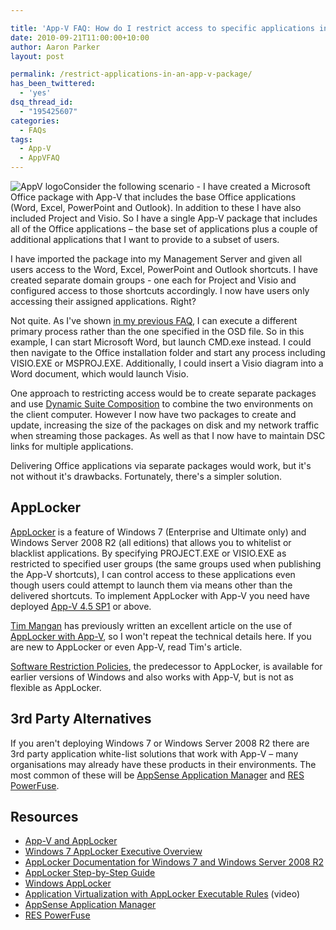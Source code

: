 ```yaml
---

title: 'App-V FAQ: How do I restrict access to specific applications in an App-V package?'
date: 2010-09-21T11:00:00+10:00
author: Aaron Parker
layout: post

permalink: /restrict-applications-in-an-app-v-package/
has_been_twittered:
  - 'yes'
dsq_thread_id:
  - "195425607"
categories:
  - FAQs
tags:
  - App-V
  - AppVFAQ
---
```

![AppV logo]({{site.baseurl}}/media/2010/06/AppVFAQLogo.png)Consider the following scenario - I have created a Microsoft Office package with App-V that includes the base Office applications (Word, Excel, PowerPoint and Outlook). In addition to these I have also included Project and Visio. So I have a single App-V package that includes all of the Office applications – the base set of applications plus a couple of additional applications that I want to provide to a subset of users.

I have imported the package into my Management Server and given all users access to the Word, Excel, PowerPoint and Outlook shortcuts. I have created separate domain groups - one each for Project and Visio and configured access to those shortcuts accordingly. I now have users only accessing their assigned applications. Right?

Not quite. As I've shown [in my previous FAQ]({{site.baseurl}}/virtualisation/app-v-faq-27-how-do-i-get-an-application-into-the-app-v-bubble-for-troubleshooting), I can execute a different primary process rather than the one specified in the OSD file. So in this example, I can start Microsoft Word, but launch CMD.exe instead. I could then navigate to the Office installation folder and start any process including VISIO.EXE or MSPROJ.EXE. Additionally, I could insert a Visio diagram into a Word document, which would launch Visio.

One approach to restricting access would be to create separate packages and use [Dynamic Suite Composition](http://technet.microsoft.com/en-us/library/cc843662.aspx) to combine the two environments on the client computer. However I now have two packages to create and update, increasing the size of the packages on disk and my network traffic when streaming those packages. As well as that I now have to maintain DSC links for multiple applications.

Delivering Office applications via separate packages would work, but it's not without it's drawbacks. Fortunately, there's a simpler solution.

## AppLocker

[AppLocker](http://technet.microsoft.com/en-us/library/dd548340(WS.10).aspx) is a feature of Windows 7 (Enterprise and Ultimate only) and Windows Server 2008 R2 (all editions) that allows you to whitelist or blacklist applications. By specifying PROJECT.EXE or VISIO.EXE as restricted to specified user groups (the same groups used when publishing the App-V shortcuts), I can control access to these applications even though users could attempt to launch them via means other than the delivered shortcuts. To implement AppLocker with App-V you need have deployed [App-V 4.5 SP1](http://support.microsoft.com/kb/976338/) or above.

[Tim Mangan](http://tmurgent.com/TMBlog/) has previously written an excellent article on the use of [AppLocker with App-V](http://www.brianmadden.com/blogs/timmangan/archive/2009/10/28/AppV-and-AppLocker.aspx), so I won't repeat the technical details here. If you are new to AppLocker or even App-V, read Tim's article.

[Software Restriction Policies](http://technet.microsoft.com/en-us/library/bb457006.aspx), the predecessor to AppLocker, is available for earlier versions of Windows and also works with App-V, but is not as flexible as AppLocker.

## 3rd Party Alternatives

If you aren't deploying Windows 7 or Windows Server 2008 R2 there are 3rd party application white-list solutions that work with App-V – many organisations may already have these products in their environments. The most common of these will be [AppSense Application Manager](http://www.appsense.com/products/applicationmanager.aspx) and [RES PowerFuse](http://www.ressoftware.com/pagina/72/res-powerfuse.aspx).

## Resources

* [App-V and AppLocker](http://www.brianmadden.com/blogs/timmangan/archive/2009/10/28/AppV-and-AppLocker.aspx)
* [Windows 7 AppLocker Executive Overview](http://technet.microsoft.com/en-us/library/dd548340(WS.10).aspx)
* [AppLocker Documentation for Windows 7 and Windows Server 2008 R2](http://technet.microsoft.com/en-us/library/dd723678(WS.10).aspx)
* [AppLocker Step-by-Step Guide](http://technet.microsoft.com/en-us/library/dd723686(WS.10).aspx)
* [Windows AppLocker](http://technet.microsoft.com/en-us/library/dd759117.aspx)
* [Application Virtualization with AppLocker Executable Rules](http://technet.microsoft.com/en-us/windows/ee532032.aspx) (video)
* [AppSense Application Manager](http://www.appsense.com/products/applicationmanager.aspx)
* [RES PowerFuse](http://www.ressoftware.com/pagina/72/res-powerfuse.aspx)